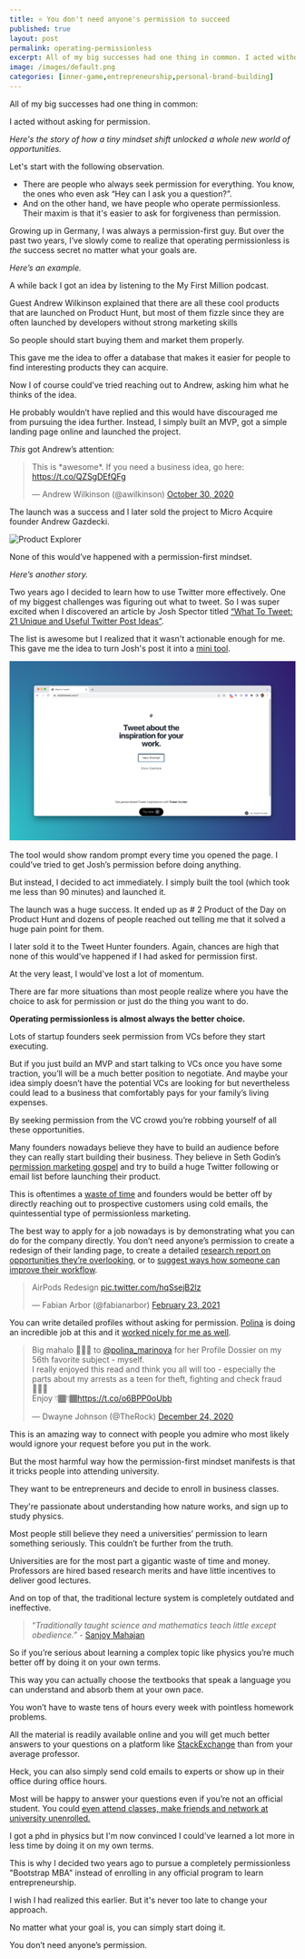 ```yaml
---
title: ⭐️ You don't need anyone's permission to succeed
published: true
layout: post
permalink: operating-permissionless
excerpt: All of my big successes had one thing in common. I acted without asking for permission.
image: /images/default.png
categories: [inner-game,entrepreneurship,personal-brand-building]
---
```


All of my big successes had one thing in common: 

I acted without asking for permission.

*Here's the story of how a tiny mindset shift unlocked a whole new world of opportunities.*

Let's start with the following observation. 

* There are people who always seek permission for everything. You know, the ones who even ask “Hey can I ask you a question?”.
* And on the other hand, we have people who operate permissionless. Their maxim is that it's easier to ask for forgiveness than permission.

Growing up in Germany, I was always a permission-first guy. But over the past two years, I’ve slowly come to realize that operating permissionless is *the* success secret no matter what your goals are.

*Here’s an example.*

A while back I got an idea by listening to the My First Million podcast.  

Guest Andrew Wilkinson explained that there are all these cool products that are launched on Product Hunt, but most of them fizzle since they are often launched by developers without strong marketing skills

So people should start buying them and market them properly. 

This gave me the idea to offer a database that makes it easier for people to find interesting products they can acquire.

Now I of course could’ve tried reaching out to Andrew, asking him what he thinks of the idea. 

He probably wouldn’t have replied and this would have discouraged me from pursuing the idea further. Instead, I simply built an MVP, got a simple landing page online and launched the project. 

*This* got Andrew’s attention:

<blockquote class="twitter-tweet"><p lang="en" dir="ltr">This is *awesome*. If you need a business idea, go here: <a href="https://t.co/QZSgDEfQFg">https://t.co/QZSgDEfQFg</a></p>&mdash; Andrew Wilkinson (@awilkinson) <a href="https://twitter.com/awilkinson/status/1322263313095389184?ref_src=twsrc%5Etfw">October 30, 2020</a></blockquote> <script async src="https://platform.twitter.com/widgets.js" charset="utf-8"></script>


The launch was a success and I later sold the project to Micro Acquire founder Andrew Gazdecki.

![Product Explorer](/images/product-explorer.png)


None of this would’ve happened with a permission-first mindset.

*Here’s another story.*

Two years ago I decided to learn how to use Twitter more effectively. One of my biggest challenges was figuring out what to tweet. So I was super excited when I discovered an article by 
Josh Spector titled [“What To Tweet: 21 Unique and Useful Twitter Post Ideas”](https://joshspector.com/what-to-tweet/).

The list is awesome but I realized that it wasn't actionable enough for me. This gave me the idea to turn Josh's post it into a [mini tool](https://whattotweet.com). 

![What to Tweet](/images/what-to-tweet.png)


The tool would show random prompt every time you opened the page. I could’ve tried to get Josh’s permission before doing anything. 

But instead, I decided to act immediately. I simply built the tool (which took me less than 90 minutes) and launched it.

The launch was a huge success. It ended up as # 2 Product of the Day on Product Hunt and dozens of people reached out telling me that it solved a huge pain point for them. 

I later sold it to the Tweet Hunter founders. Again, chances are high that none of this would’ve happened if I had asked for permission first. 

At the very least, I would've lost a lot of momentum.

There are far more situations than most people realize where you have the choice to ask for permission or just do the thing you want to do.

**Operating permissionless is almost always the better choice.**

Lots of startup founders seek permission from VCs before they start executing.

But if you just build an MVP and start talking to VCs once you have some traction, you’ll will be a much better position to negotiate. And maybe your idea simply doesn’t have the potential VCs are looking for but nevertheless could lead to a business that comfortably pays for your family’s living expenses.

By seeking permission from the VC crowd you’re robbing yourself of all these opportunities.

Many founders nowadays believe they have to build an audience before they can really start building their business. They believe in Seth Godin’s  [permission marketing gospel](https://seths.blog/2008/01/permission-mark/) and try to build a huge Twitter following or email list before launching their product.

This is oftentimes a [waste of time](https://jakobgreenfeld.com/build_an_audience) and founders would be better off by directly reaching out to prospective customers using cold emails, the quintessential type of permissionless marketing.

The best way to apply for a job nowadays is by demonstrating what you can do for the company directly. You don’t need anyone’s permission to create a redesign of their landing page, to create a detailed [research report on opportunities they’re overlooking](https://www.businessinsider.com/nina-mufleh-airbnb-resume-2015-4?r=US&IR=T), or to [suggest ways how someone can improve their workflow](https://twitter.com/optemized/status/1323322418157420550).

<blockquote class="twitter-tweet"><p lang="en" dir="ltr">AirPods Redesign <a href="https://t.co/hqSsejB2lz">pic.twitter.com/hqSsejB2lz</a></p>&mdash; Fabian Arbor (@fabianarbor) <a href="https://twitter.com/fabianarbor/status/1364216914457804803?ref_src=twsrc%5Etfw">February 23, 2021</a></blockquote> <script async src="https://platform.twitter.com/widgets.js" charset="utf-8"></script>

You can write detailed profiles without asking for permission. [Polina](https://theprofile.substack.com) is doing an incredible job at this and it [worked nicely for me as well](https://twitter.com/jakobgreenfeld/status/1505938847258927115).

<blockquote class="twitter-tweet"><p lang="en" dir="ltr">Big mahalo 🙏🏾🌺 to <a href="https://twitter.com/polina_marinova?ref_src=twsrc%5Etfw">@polina_marinova</a> for her Profile Dossier on my 56th favorite subject - myself. <br>I really enjoyed this read and think you all will too - especially the parts about my arrests as a teen for theft, fighting and check fraud 🤦🏽‍♂️<br>Enjoy 👇🏾👇🏾<a href="https://t.co/o6BPP0oUbb">https://t.co/o6BPP0oUbb</a></p>&mdash; Dwayne Johnson (@TheRock) <a href="https://twitter.com/TheRock/status/1342253035087560704?ref_src=twsrc%5Etfw">December 24, 2020</a></blockquote> <script async src="https://platform.twitter.com/widgets.js" charset="utf-8"></script>

This is an amazing way to connect with people you admire who most likely would ignore your request before you put in the work.

But the most harmful way how the permission-first mindset manifests is that it tricks people into attending university. 

They want to be entrepreneurs and decide to enroll in business classes.

They're passionate about understanding how nature works, and sign up to study physics.

Most people still believe they need a universities’ permission to learn something seriously. This couldn’t be further from the truth. 

Universities are for the most part a gigantic waste of time and money. Professors are hired based research merits and have little incentives to deliver good lectures. 

And on top of that, the traditional lecture system is completely outdated and ineffective.

> “*Traditionally taught science and mathematics teach little except obedience.” -* [Sanjoy Mahajan](https://arxiv.org/pdf/physics/0512202.pdf)

So if you’re serious about learning a complex topic like physics you’re much better off by doing it on your own terms. 

This way you can actually choose the textbooks that speak a language you can understand and absorb them at your own pace.

You won’t have to waste tens of hours every week with pointless homework problems. 

All the material is readily available online and you will get much better answers to your questions on a platform like [StackExchange](https://physics.stackexchange.com) than from your average professor.

Heck, you can also simply send cold emails to experts or show up in their office during office hours. 

Most will be happy to answer your questions even if you’re not an official student. You could [even attend classes, make friends and network at university unenrolled.](https://www.theatlantic.com/business/archive/2015/03/the-man-who-snuck-into-the-ivy-league-without-paying-a-thing/386917/) 

I got a phd in physics but I'm now convinced I could've learned a lot more in less time by doing it on my own terms. 

This is why I decided two years ago to pursue a completely permissionless "Bootstrap MBA" instead of enrolling in any official program to learn entrepreneurship.

I wish I had realized this earlier. But it's never too late to change your approach. 

No matter what your goal is, you can simply start doing it. 

You don’t need anyone’s permission.